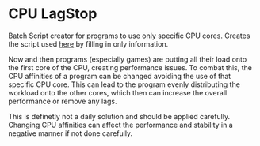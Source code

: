 # CPU LagStop
Batch Script creator for programs to use only specific CPU cores. Creates the script used [here](https://www.wolfdud3.com/main/instruction?craftid=8) by filling in only information.

Now and then programs (especially games) are putting all their load onto the first core of the CPU, creating performance issues.
To combat this, the CPU affinities of a program can be changed avoiding the use of that specific CPU core. This can lead to the program evenly distributing the workload onto the other cores, which then can increase the overall performance or remove any lags.

This is definetly not a daily solution and should be applied carefully. Changing CPU affinities can affect the performance and stability in a negative manner if not done carefully.
